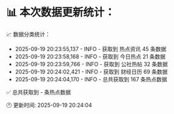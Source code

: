 📊 本次数据更新统计：
==========================

📈 数据分类统计：
- 2025-09-19 20:23:55,137 - INFO - 获取到 热点资讯 45 条数据
- 2025-09-19 20:23:58,168 - INFO - 获取到 今日热点 21 条数据
- 2025-09-19 20:23:59,766 - INFO - 获取到 公社热帖 32 条数据
- 2025-09-19 20:24:02,421 - INFO - 获取到 财经日历 69 条数据
- 2025-09-19 20:24:04,170 - INFO - 总共获取到 167 条热点数据

✅ 总共获取到 - 条热点数据

🕐 更新时间: 2025-09-19 20:24:04
